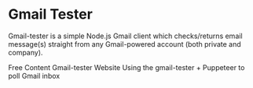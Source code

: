 # Gmail Tester

Gmail-tester is a simple Node.js Gmail client which checks/returns email message(s) straight from any Gmail-powered account (both private and company).


<ResourceGroupTitle>Free Content</ResourceGroupTitle>
<BadgeLink colorScheme='blue' badgeText='Official Website' href='https://www.npmjs.com/package/gmail-tester'>Gmail-tester Website</BadgeLink>
<BadgeLink colorScheme='yellow' badgeText='Read' href='https://medium.com/@sergtimosh/using-gmail-tester-puppeteer-to-poll-gmail-inbox-65bbee17618c'>Using the gmail-tester + Puppeteer to poll Gmail inbox</BadgeLink>